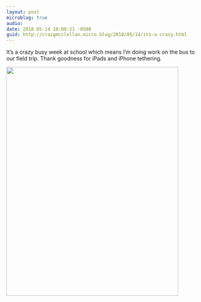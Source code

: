 ```yaml
---
layout: post
microblog: true
audio: 
date: 2018-05-14 10:00:21 -0500
guid: http://craigmcclellan.micro.blog/2018/05/14/its-a-crazy.html
---
```

It’s a crazy busy week at school which means I’m doing work on the bus to our field trip. Thank goodness for iPads and iPhone tethering.

<img src="http://craigmcclellan.com/uploads/2018/49ec2924b4.jpg" width="450" height="600" />
